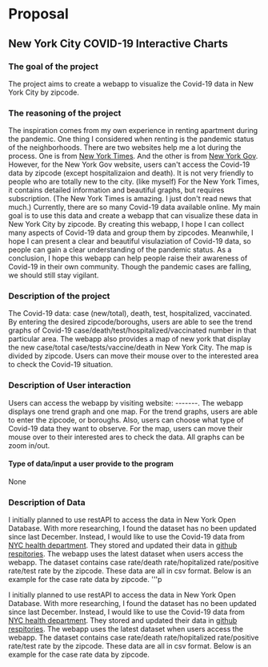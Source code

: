 # Proposal 
## New York City COVID-19 Interactive Charts

### The goal of the project 
The project aims to create a webapp to visualize the Covid-19 data in New York City by zipcode. 

### The reasoning of the project
The inspiration comes from my own experience in renting apartment during the pandemic. One thing I considered when renting is the pandemic status of the         neighborhoods. There are two websites help me a lot during the process. One is from [New York Times](https://www.nytimes.com/interactive/2020/us/coronavirus-us-cases.html). And the other is from [New York Gov](https://www1.nyc.gov/site/doh/covid/covid-19-data.page#7day). However, for the New York Gov website, users can't access the Covid-19 data by zipcode (except hospitalizaion and death). It is not very friendly to people who are totally new to the city. (like myself)  For the New York Times, it contains detailed information and beautiful graphs, but requires subscription. (The New York Times is amazing. I just don't read news that much.) Currently, there are so many Covid-19 data available online. My main goal is to use this data and create a webapp that can visualize these data in New York City by zipcode. By creating this webapp, I hope I can collect many aspects of Covid-19 data and group them by zipcodes. Meanwhile, I hope I can present a clear and beautiful visulaziation of Covid-19 data, so people can gain a clear understanding of the pandemic status. As a conclusion, I hope this webapp can help people raise their awareness of Covid-19 in their own community. Though the pandemic cases are falling, we should still stay vigilant. 

### Description of the project
The Covid-19 data: case (new/total), death, test, hospitalized, vaccinated.
<br> By entering the desired zipcode/boroughs, users are able to see the trend graphs of Covid-19 case/death/test/hospitalized/vaccinated number in that particular area. The webapp also provides a map of new york that display the new case/total case/tests/vaccine/death in New York City. The map is divided by zipcode. Users can move their mouse over to the interested area to check the Covid-19 situation.

### Description of User interaction 
Users can access the webapp by visiting website: -------. The webapp displays one trend graph and one map. For the trend graphs, users are able to enter the zipcode, or boroughs. Also, users can choose what type of Covid-19 data they want to observe. For the map, users can move their mouse over to their interested ares to check the data. All graphs can be zoom in/out. 
#### Type of data/input a user provide to the program
None

### Description of Data
I initially planned to use restAPI to access the data in New York Open Database. With more researching, I found the dataset has no been updated since last December. Instead, I would like to use the Covid-19 data from [NYC health department](https://www1.nyc.gov/site/doh/covid/covid-19-data-totals.page#zip). They stored and updated their data in [github respitories](https://github.com/nychealth/coronavirus-data/tree/master/trends). The webapp uses the latest dataset when users access the webapp. The dataset contains case rate/death rate/hopitalized rate/positive rate/test rate by the zipcode. These data are all in csv format. Below is an example for the case rate data by zipcode.
'''p

I initially planned to use restAPI to access the data in New York Open Database. With more researching, I found the dataset has no been updated since last December. Instead, I would like to use the Covid-19 data from [NYC health department](https://www1.nyc.gov/site/doh/covid/covid-19-data-totals.page#zip). They stored and updated their data in [github respitories](https://github.com/nychealth/coronavirus-data/tree/master/trends). The webapp uses the latest dataset when users access the webapp. The dataset contains case rate/death rate/hopitalized rate/positive rate/test rate by the zipcode. These data are all in csv format. Below is an example for the case rate data by zipcode.

```
